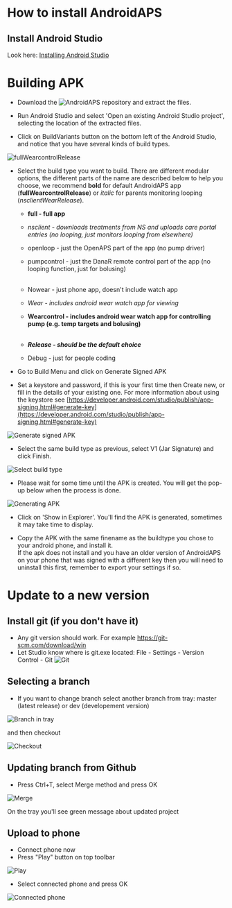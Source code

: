 How to install AndroidAPS
=========================

Install Android Studio
----------------------

Look here: [Installing Android Studio](https://developer.android.com/studio/install.html)

Building APK
============

* Download the ![AndroidAPS repository](https://github.com/MilosKozak/AndroidAPS) and extract the files.

* Run Android Studio and select 'Open an existing Android Studio project', selecting the location of the extracted files.

* Click on BuildVariants button on the bottom left of the Android Studio, and notice that you have several kinds of build types.


![fullWearcontrolRelease](https://github.com/gempickfordwaugh/AndroidAPS/raw/b09d7dc444f59b799888bcd596e36e1d562a9674/fullwearcontrolrelease.png)

* Select the build type you want to build. There are different modular options, the different parts of the name are described below to help you choose, we recommend **bold** for default AndroidAPS app (**fullWearcontrolRelease**) or _italic_ for parents monitoring looping (_nsclientWearRelease_).
    * **full - full app**
    * _nsclient - downloads treatments from NS and uploads care portal entries (no looping, just monitors looping from elsewhere)_
    * openloop - just the OpenAPS part of the app (no pump driver)
    * pumpcontrol - just the DanaR remote control part of the app (no looping function, just for bolusing)<br><br>

    * Nowear - just phone app, doesn't include watch app
    * _Wear - includes android wear watch app for viewing_
    * **Wearcontrol - includes android wear watch app for controlling pump (e.g. temp targets and bolusing)**<br><br>

    * _**Release - should be the default choice**_
    * Debug - just for people coding

* Go to Build Menu and click on Generate Signed APK

* Set a keystore and password, if this is your first time then Create new, or fill in the details of your existing one.  For more information about using the keystore see [https://developer.android.com/studio/publish/app-signing.html#generate-key](https://developer.android.com/studio/publish/app-signing.html#generate-key)

![Generate signed APK](https://github.com/gempickfordwaugh/AndroidAPS/raw/b09d7dc444f59b799888bcd596e36e1d562a9674/generate%20signed%20APK.png)

*   Select the same build type as previous, select V1 (Jar Signature) and click Finish. 

![Select build type](https://github.com/gempickfordwaugh/AndroidAPS/raw/b09d7dc444f59b799888bcd596e36e1d562a9674/generate%20signed%20APK%20select%20buildtype%20v1.png)

* Please wait for some time until the APK is created. You will get the pop-up below when the process is done.

![Generating APK](../../images/androidstudio3.png)

* Click on 'Show in Explorer'. You'll find the APK is generated, sometimes it may take time to display.

* Copy the APK with the same finename as the buildtype you chose to your android phone, and install it.  
  If the apk does not install and you have an older version of AndroidAPS on your phone that was signed with a different key then you will need to uninstall this first, remember to export your settings if so.
  
Update to a new version
=======================
  
Install git (if you don't have it)
----------------------------------
* Any git version should work. For example https://git-scm.com/download/win
* Let Studio know where is git.exe located: File - Settings - Version Control - Git
![Git](../../images/git.png)

Selecting a branch
------------------

* If you want to change branch select another branch from tray: master (latest release) or dev (developement version)

![Branch in tray](../../images/branchintray.png)

and then checkout

![Checkout](../../images/checkout.png)

Updating branch from Github
---------------------------

* Press Ctrl+T, select Merge method and press OK

![Merge](../../images/merge.png)

On the tray you'll see green message about updated project

Upload to phone
---------------

* Connect phone now
* Press "Play" button on top toolbar

![Play](../../images/play.png)

* Select connected phone and press OK

![Connected phone](../../images/connectedphone.png)